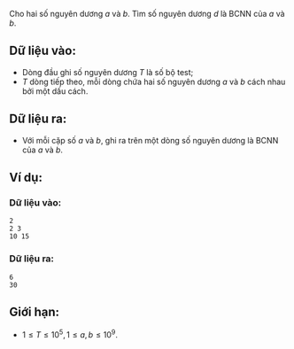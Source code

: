 Cho hai số nguyên dương $a$ và $b$. Tìm số nguyên dương $d$ là BCNN của $a$ và $b$.

## Dữ liệu vào:
- Dòng đầu ghi số nguyên dương $T$ là số bộ test;
- $T$ dòng tiếp theo, mỗi dòng chứa hai số nguyên dương $a$ và $b$ cách nhau bởi một dấu cách.

## Dữ liệu ra:
- Với mỗi cặp số $a$ và $b$, ghi ra trên một dòng số nguyên dương là BCNN của $a$ và $b$.

## Ví dụ:
### Dữ liệu vào:
```
2
2 3
10 15
```

### Dữ liệu ra:
```
6
30
```

## Giới hạn:
- $1 ≤ T ≤ 10^5, 1 ≤ a, b ≤ 10^9$.